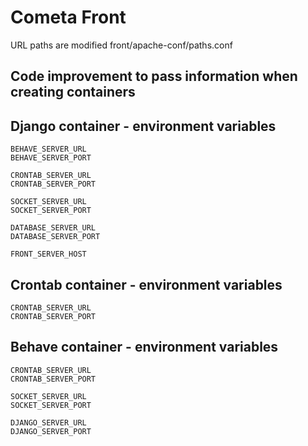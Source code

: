 # Cometa Front
URL paths are modified  front/apache-conf/paths.conf 

## Code improvement to pass information when creating containers

## Django container - environment variables 

    BEHAVE_SERVER_URL
    BEHAVE_SERVER_PORT

    CRONTAB_SERVER_URL
    CRONTAB_SERVER_PORT

    SOCKET_SERVER_URL
    SOCKET_SERVER_PORT

    DATABASE_SERVER_URL
    DATABASE_SERVER_PORT

    FRONT_SERVER_HOST

## Crontab container - environment variables 
    CRONTAB_SERVER_URL
    CRONTAB_SERVER_PORT
    
## Behave container - environment variables
    CRONTAB_SERVER_URL
    CRONTAB_SERVER_PORT

    SOCKET_SERVER_URL
    SOCKET_SERVER_PORT

    DJANGO_SERVER_URL
    DJANGO_SERVER_PORT